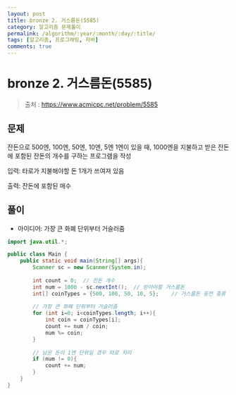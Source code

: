 ```yaml
---
layout: post
title: bronze 2. 거스름돈(5585)
category: 알고리즘 문제풀이
permalink: /algorithm/:year/:month/:day/:title/
tags: [알고리즘, 프로그래밍, 자바]
comments: true
---
```

# bronze 2. 거스름돈(5585)
> 출처 : https://www.acmicpc.net/problem/5585

## 문제
잔돈으로 500엔, 100엔, 50엔, 10엔, 5엔 1엔이 있을 때, 1000엔을 지불하고 받은 잔돈에 포함된 잔돈의 개수를 구하는 프로그램을 작성

입력: 타로가 지불해야할 돈 1개가 쓰여져 있음

출력: 잔돈에 포함된 매수

## 풀이

- 아이디어: 가장 큰 화폐 단위부터 거슬러줌

```java
import java.util.*;

public class Main {
    public static void main(String[] args){
        Scanner sc = new Scanner(System.in);
        
        int count = 0;	// 잔돈 개수
        int num = 1000 - sc.nextInt();	// 받아야할 거스름돈
        int[] coinTypes = {500, 100, 50, 10, 5};	// 거스름돈 동전 종류
        
        // 가장 큰 화폐 단위부터 거슬러줌
        for (int i=0; i<coinTypes.length; i++){
            int coin = coinTypes[i];
            count += num / coin;
            num %= coin;
        }
        
        // 남은 돈이 1엔 단위일 경우 따로 처리
        if (num != 0){
            count += num;
        }
    }
}
```
